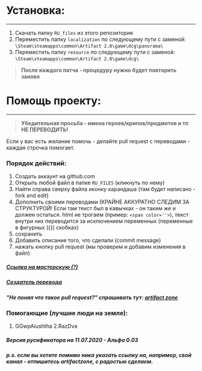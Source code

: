 # Установка:
-------------
1. Cкачать папку `RU_files` из этого репозитория
2. Переместить папку `localization` по следующему пути с заменой: <br> `\Steam\steamapps\common\Artifact 2.0\game\dcg\panorama\`
3. Переместить папку `resource` по следующему пути с заменой: <br/> `\Steam\steamapps\common\Artifact 2.0\game\dcg\`

> **После каждого патча - процедуру нужно будет повторить заново**

# Помощь проекту:
-------------
> **Убедительная просьба - имена героев/крипов/предметов и тп НЕ ПЕРЕВОДИТЬ!**

Если у вас есть желание помочь - делайте pull request с переводами - каждая строчка помогает.
### Порядок действий:
1. Создать аккаунт на github.com
2. Открыть любой файл в папке `RU_FILES` (кликнуть по нему)
3. Найти справа сверху файла иконку карандаша (там будет написано - fork and edit)
4. Дополнить своими переводами (КРАЙНЕ АККУРАТНО СЛЕДИМ ЗА СТРУКТУРОЙ! Если там текст был в кавычках - он таким же и должен остаться.
html не трогаем (пример: `<span color=''>`), текст внутри них переводится за исключением переменных (переменные в фигурных ({}) скобках)
5. сохранить
6. Добавить описание того, что сделали (commit message)
7. нажать кнопку pull request (мы проверим и добавим изменения в файл)

##### [Ссылка на мастерскую (?)](https://steamcommunity.com/sharedfiles/filedetails/?id=2161392753)
##### [Создатель перевода](https://steamcommunity.com/id/lal_too1488)
##### "Не понял что такое pull request?" спрашивать тут: [artifact zone](https://vk.com/the_artifactzone)

### Помогающие (лучшие люди на земле):
1. GGwpAiushtha
2.RazDva

##### Версия русификатора на 11.07.2020 - Альфа 0.03
##### p.s. если вы хотите помимо ника указать ссылку на, например, свой канал - отпишитесь artifactzone, с радостью сделаем.
